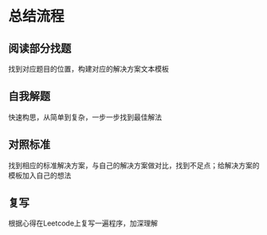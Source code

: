 # 总结流程

## 阅读部分找题

找到对应题目的位置，构建对应的解决方案文本模板

## 自我解题
快速构思，从简单到复杂，一步一步找到最佳解法

## 对照标准

找到相应的标准解决方案，与自己的解决方案做对比，找到不足点；给解决方案的模板加入自己的想法

## 复写

根据心得在Leetcode上复写一遍程序，加深理解



